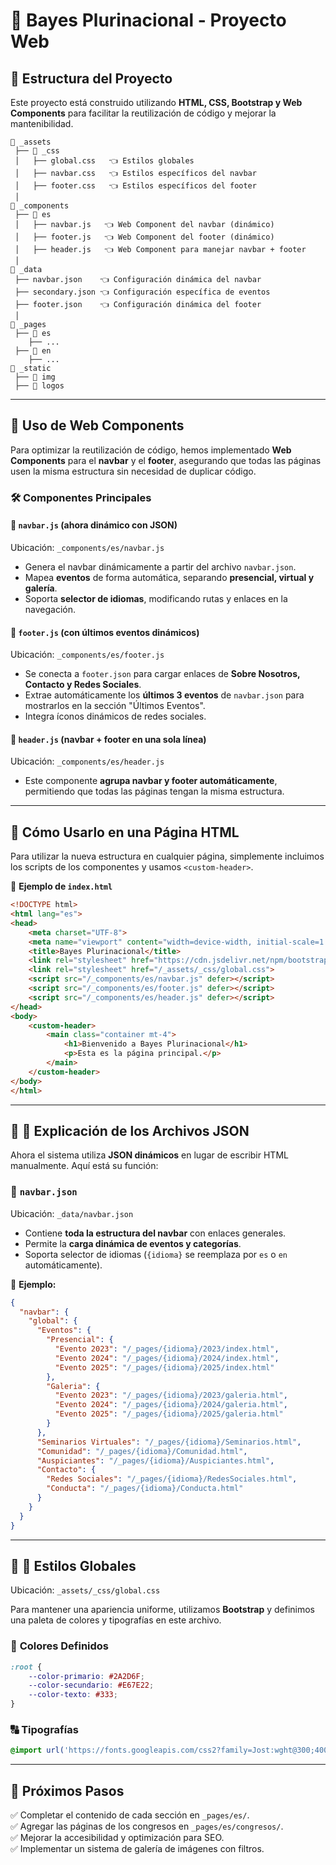 # 📌 Bayes Plurinacional - Proyecto Web

## 🚀 **Estructura del Proyecto**
Este proyecto está construido utilizando **HTML, CSS, Bootstrap y Web Components** para facilitar la reutilización de código y mejorar la mantenibilidad.

```
📂 _assets
 ├── 📂 _css
 │   ├── global.css   👈 Estilos globales
 │   ├── navbar.css   👈 Estilos específicos del navbar
 │   ├── footer.css   👈 Estilos específicos del footer
 │
📂 _components
 ├── 📂 es
 │   ├── navbar.js   👈 Web Component del navbar (dinámico)
 │   ├── footer.js   👈 Web Component del footer (dinámico)
 │   ├── header.js   👈 Web Component para manejar navbar + footer
 │
📂 _data
 ├── navbar.json    👈 Configuración dinámica del navbar
 ├── secondary.json 👈 Configuración específica de eventos
 ├── footer.json    👈 Configuración dinámica del footer
 │
📂 _pages
 ├── 📂 es
    ├── ...
 ├── 📂 en
    ├── ...
📂 _static
 ├── 📂 img
 ├── 📂 logos
```

---

## 📌 **Uso de Web Components**
Para optimizar la reutilización de código, hemos implementado **Web Components** para el **navbar** y el **footer**, asegurando que todas las páginas usen la misma estructura sin necesidad de duplicar código.

### 🛠 **Componentes Principales**
#### 📌 `navbar.js` (ahora dinámico con JSON)
Ubicación: `_components/es/navbar.js`

- Genera el navbar dinámicamente a partir del archivo `navbar.json`.
- Mapea **eventos** de forma automática, separando **presencial, virtual y galería**.
- Soporta **selector de idiomas**, modificando rutas y enlaces en la navegación.

#### 📌 `footer.js` (con últimos eventos dinámicos)
Ubicación: `_components/es/footer.js`

- Se conecta a `footer.json` para cargar enlaces de **Sobre Nosotros, Contacto y Redes Sociales**.
- Extrae automáticamente los **últimos 3 eventos** de `navbar.json` para mostrarlos en la sección "Últimos Eventos".
- Integra íconos dinámicos de redes sociales.

#### 📌 `header.js` (navbar + footer en una sola línea)
Ubicación: `_components/es/header.js`

- Este componente **agrupa navbar y footer automáticamente**, permitiendo que todas las páginas tengan la misma estructura.

---

## 📌 **Cómo Usarlo en una Página HTML**
Para utilizar la nueva estructura en cualquier página, simplemente incluimos los scripts de los componentes y usamos `<custom-header>`.

📌 **Ejemplo de `index.html`**
```html
<!DOCTYPE html>
<html lang="es">
<head>
    <meta charset="UTF-8">
    <meta name="viewport" content="width=device-width, initial-scale=1.0">
    <title>Bayes Plurinacional</title>
    <link rel="stylesheet" href="https://cdn.jsdelivr.net/npm/bootstrap@5.3.0/dist/css/bootstrap.min.css">
    <link rel="stylesheet" href="/_assets/_css/global.css">
    <script src="/_components/es/navbar.js" defer></script>
    <script src="/_components/es/footer.js" defer></script>
    <script src="/_components/es/header.js" defer></script>
</head>
<body>
    <custom-header>
        <main class="container mt-4">
            <h1>Bienvenido a Bayes Plurinacional</h1>
            <p>Esta es la página principal.</p>
        </main>
    </custom-header>
</body>
</html>
```

---

## 📌 **📂 Explicación de los Archivos JSON**
Ahora el sistema utiliza **JSON dinámicos** en lugar de escribir HTML manualmente. Aquí está su función:

### 📌 **`navbar.json`**
Ubicación: `_data/navbar.json`

- Contiene **toda la estructura del navbar** con enlaces generales.
- Permite la **carga dinámica de eventos y categorías**.
- Soporta selector de idiomas (`{idioma}` se reemplaza por `es` o `en` automáticamente).

📌 **Ejemplo:**
```json
{
  "navbar": {
    "global": {
      "Eventos": {
        "Presencial": {
          "Evento 2023": "/_pages/{idioma}/2023/index.html",
          "Evento 2024": "/_pages/{idioma}/2024/index.html",
          "Evento 2025": "/_pages/{idioma}/2025/index.html"
        },
        "Galeria": {
          "Evento 2023": "/_pages/{idioma}/2023/galeria.html",
          "Evento 2024": "/_pages/{idioma}/2024/galeria.html",
          "Evento 2025": "/_pages/{idioma}/2025/galeria.html"
        }
      },
      "Seminarios Virtuales": "/_pages/{idioma}/Seminarios.html",
      "Comunidad": "/_pages/{idioma}/Comunidad.html",
      "Auspiciantes": "/_pages/{idioma}/Auspiciantes.html",
      "Contacto": {
        "Redes Sociales": "/_pages/{idioma}/RedesSociales.html",
        "Conducta": "/_pages/{idioma}/Conducta.html"
      }
    }
  }
}
```

---

## 📌 **🔧 Estilos Globales**
Ubicación: `_assets/_css/global.css`

Para mantener una apariencia uniforme, utilizamos **Bootstrap** y definimos una paleta de colores y tipografías en este archivo.

### 🎨 **Colores Definidos**
```css
:root {
    --color-primario: #2A2D6F;
    --color-secundario: #E67E22;
    --color-texto: #333;
}
```

### 🔠 **Tipografías**
```css
@import url('https://fonts.googleapis.com/css2?family=Jost:wght@300;400;500;700&family=Manrope:wght@400;600&display=swap');
```

---

## 📌 **Próximos Pasos**
✅ Completar el contenido de cada sección en `_pages/es/`.  
✅ Agregar las páginas de los congresos en `_pages/es/congresos/`.  
✅ Mejorar la accesibilidad y optimización para SEO.  
✅ Implementar un sistema de galería de imágenes con filtros.  


